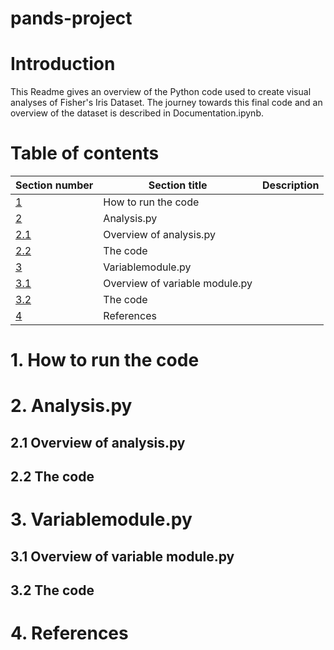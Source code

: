 # pands-project
# Introduction
This Readme gives an overview of the Python code used to create visual analyses of Fisher's Iris Dataset.  The journey towards this final code and an overview of the dataset is described in Documentation.ipynb. 

# Table of contents
|Section number | Section title|Description|
|-------|-------|--------|
|[1](https://github.com/kknb1982/pands-project/blob/main/README.md#1-how-to-run-the-code) |How to run the code | |
|[2](https://github.com/kknb1982/pands-project/blob/main/README.md#2-analysispy) | Analysis.py| |
|[2.1](https://github.com/kknb1982/pands-project/blob/main/README.md#21-overview-of-analysispy)| Overview of analysis.py | |
|[2.2](https://github.com/kknb1982/pands-project/blob/main/README.md#22-the-code)| The code | |
|[3](https://github.com/kknb1982/pands-project/blob/main/README.md#3-variablemodulepy) | Variablemodule.py| |
|[3.1](https://github.com/kknb1982/pands-project/blob/main/README.md#31-overview-of-variable-modulepy)| Overview of variable module.py| |
|[3.2](https://github.com/kknb1982/pands-project/blob/main/README.md#32-the-code)|The code | |
|[4](https://github.com/kknb1982/pands-project/blob/main/README.md#4-references)| References| |

# 1. How to run the code
# 2. Analysis.py
## 2.1 Overview of analysis.py
## 2.2 The code
# 3. Variablemodule.py
## 3.1 Overview of variable module.py
## 3.2 The code
# 4. References
